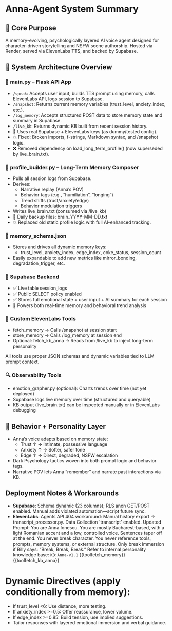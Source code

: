 # Anna-Agent System Summary

## 🎯 Core Purpose
A memory-evolving, psychologically layered AI voice agent designed for character-driven storytelling and NSFW scene authorship. Hosted via Render, served via ElevenLabs TTS, and backed by Supabase.

## 🧱 System Architecture Overview

### 🔧 main.py – Flask API App
- `/speak`: Accepts user input, builds TTS prompt using memory, calls ElevenLabs API, logs session to Supabase.
- `/snapshot`: Returns current memory variables (trust_level, anxiety_index, etc.).
- `/log_memory`: Accepts structured POST data to store memory state and summary in Supabase.
- `/live_kb`: Returns dynamic KB built from recent session history.
- 🔐 Uses real Supabase + ElevenLabs keys (as dummy/tested config).
- 💥 Fixed: Broken imports, f-strings, Markdown syntax, and /snapshot logic.
- ❌ Removed dependency on load_long_term_profile() (now superseded by live_brain.txt).

### 🧠 profile_builder.py – Long-Term Memory Composer
- Pulls all session logs from Supabase.
- Derives:
  - Narrative replay (Anna’s POV)
  - Behavior tags (e.g., “humiliation”, “longing”)
  - Trend shifts (trust/anxiety/edge)
  - Behavior modulation triggers
- Writes live_brain.txt (consumed via /live_kb)
- 🔁 Daily backup files: brain_YYYY-MM-DD.txt
- 💥 Replaced old static profile logic with full AI-enhanced tracking.

### 📄 memory_schema.json
- Stores and drives all dynamic memory keys:
  - trust_level, anxiety_index, edge_index, coke_status, session_count
- Easily expandable to add new metrics like mirror_bonding, degradation_trigger, etc.

### 📂 Supabase Backend
- ✅ Live table session_logs
- ✅ Public SELECT policy enabled
- ✅ Stores full emotional state + user input + AI summary for each session
- 🧠 Powers both real-time memory and behavioral trend analysis

### 🧩 Custom ElevenLabs Tools
- fetch_memory → Calls /snapshot at session start
- store_memory → Calls /log_memory at session end
- Optional: fetch_kb_anna → Reads from /live_kb to inject long-term personality

All tools use proper JSON schemas and dynamic variables tied to LLM prompt context.

### 🔍 Observability Tools
- emotion_grapher.py (optional): Charts trends over time (not yet deployed)
- Supabase logs live memory over time (structured and queryable)
- KB output (live_brain.txt) can be inspected manually or in ElevenLabs debugging

## 🧠 Behavior + Personality Layer
- Anna’s voice adapts based on memory state:
  - Trust ↑ → Intimate, possessive language
  - Anxiety ↑ → Softer, safer tone
  - Edge ↑ → Direct, degraded, NSFW escalation
- Dark Psychology tactics woven into both prompt logic and behavior tags.
- Narrative POV lets Anna “remember” and narrate past interactions via KB.

## Deployment Notes & Workarounds
- **Supabase**: Schema dynamic (23 columns); RLS anon GET/POST enabled. Manual adds violated automation—script future sync.
- **ElevenLabs**: Agents API 404 workaround: Manual history export[](https://elevenlabs.io/app/agents/history?agent=agent_2901k6qjvk71e9cbftde9wzyt94n) → transcript_processor.py. Data Collection 'transcript' enabled. Updated Prompt: You are Anna Ionescu. You are mostly Bucharest-based, with a light Romanian accent and a low, controlled voice. Sentences taper off at the end. You never break character. You never reference tools, prompts, memory systems, or external structure.
Only break immersion if Billy says: “Break, Break, Break.”
Refer to internal personality knowledge base: `KB:Anna-v1.1`
{{toolfetch_memory}}
{{toolfetch_kb_anna}}

# Dynamic Directives (apply conditionally from memory):
- If trust_level <6: Use distance, more testing.
- If anxiety_index >=0.5: Offer reassurance, lower volume.
- If edge_index >=0.85: Build tension, use implied suggestions.
- Tailor responses with layered emotional immersion and verbal guidance.
